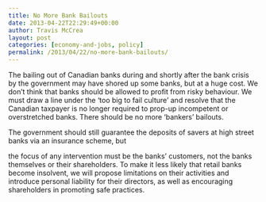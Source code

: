 ```yaml
---
title: No More Bank Bailouts
date: 2013-04-22T22:29:49+00:00
author: Travis McCrea
layout: post
categories: [economy-and-jobs, policy]
permalink: /2013/04/22/no-more-bank-bailouts/
---
```

The bailing out of Canadian banks during and shortly after the bank crisis by the government may have shored up some banks, but at a huge cost. We don&#8217;t think that banks should be allowed to profit from risky behaviour. We must draw a line under the &#8216;too big to fail culture&#8217; and resolve that the Canadian taxpayer is no longer required to prop-up incompetent or overstretched banks. There should be no more &#8216;bankers&#8217; bailouts.

The government should still guarantee the deposits of savers at high street banks via an insurance scheme, but
  
the focus of any intervention must be the banks&#8217; customers, not the banks themselves or their shareholders. To make it less likely that retail banks become insolvent, we will propose limitations on their activities and introduce personal liability for their directors, as well as encouraging shareholders in promoting safe practices.